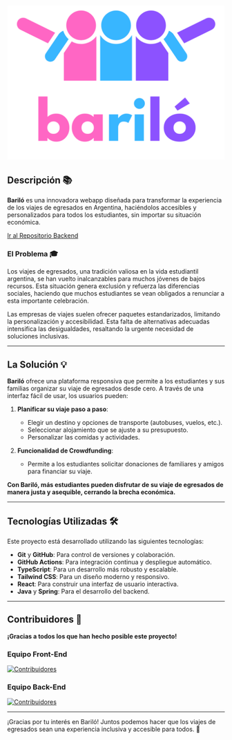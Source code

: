![Logo de Bariló](src/assets/images/imago.svg)

## Descripción 📚

**Bariló** es una innovadora webapp diseñada para transformar la experiencia de los viajes de egresados en Argentina, haciéndolos accesibles y personalizados para todos los estudiantes, sin importar su situación económica. 

[Ir al Repositorio Backend](https://github.com/igrowker/i003-barilo-back)

### El Problema 🎓

Los viajes de egresados, una tradición valiosa en la vida estudiantil argentina, se han vuelto inalcanzables para muchos jóvenes de bajos recursos. Esta situación genera exclusión y refuerza las diferencias sociales, haciendo que muchos estudiantes se vean obligados a renunciar a esta importante celebración.

Las empresas de viajes suelen ofrecer paquetes estandarizados, limitando la personalización y accesibilidad. Esta falta de alternativas adecuadas intensifica las desigualdades, resaltando la urgente necesidad de soluciones inclusivas.

---

## La Solución 💡

**Bariló** ofrece una plataforma responsiva que permite a los estudiantes y sus familias organizar su viaje de egresados desde cero. A través de una interfaz fácil de usar, los usuarios pueden:

1. **Planificar su viaje paso a paso**:
   - Elegir un destino y opciones de transporte (autobuses, vuelos, etc.).
   - Seleccionar alojamiento que se ajuste a su presupuesto.
   - Personalizar las comidas y actividades.

2. **Funcionalidad de Crowdfunding**: 
   - Permite a los estudiantes solicitar donaciones de familiares y amigos para financiar su viaje.

**Con Bariló, más estudiantes pueden disfrutar de su viaje de egresados de manera justa y asequible, cerrando la brecha económica.**

---

## Tecnologías Utilizadas 🛠️

Este proyecto está desarrollado utilizando las siguientes tecnologías:

- **Git** y **GitHub**: Para control de versiones y colaboración.
- **GitHub Actions**: Para integración continua y despliegue automático.
- **TypeScript**: Para un desarrollo más robusto y escalable.
- **Tailwind CSS**: Para un diseño moderno y responsivo.
- **React**: Para construir una interfaz de usuario interactiva.
- **Java** y **Spring**: Para el desarrollo del backend.

---

## Contribuidores 🤝

**¡Gracias a todos los que han hecho posible este proyecto!**

### Equipo Front-End
[![Contribuidores](https://contrib.rocks/image?repo=igrowker/i003-barilo-front&max=500&columns=20)](https://github.com/igrowker/i003-barilo-front/graphs/contributors)

### Equipo Back-End
[![Contribuidores](https://contrib.rocks/image?repo=igrowker/i003-barilo-back&max=500&columns=20)](https://github.com/igrowker/i003-barilo-back/graphs/contributors)

---

¡Gracias por tu interés en Bariló! Juntos podemos hacer que los viajes de egresados sean una experiencia inclusiva y accesible para todos. 🚀
